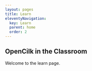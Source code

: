 ```yaml
---
layout: pages
title: Learn
eleventyNavigation:
  key: Learn
  parent: home
  order: 2
---
```


## OpenCilk in the Classroom

Welcome to the learn page.